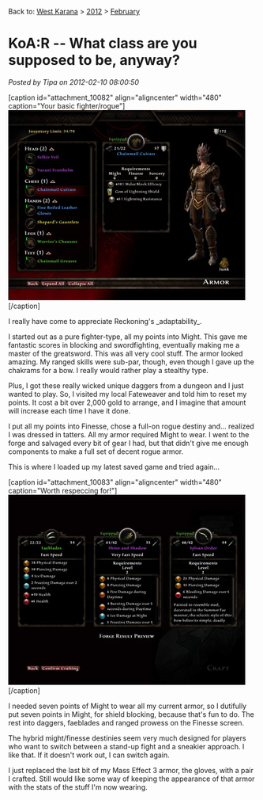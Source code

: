 Back to: [West Karana](/posts/westkarana.md) > [2012](/posts/2012/westkarana.md) > [February](./westkarana.md)
# KoA:R -- What class are you supposed to be, anyway?

*Posted by Tipa on 2012-02-10 08:00:50*

[caption id="attachment\_10082" align="aligncenter" width="480" caption="Your basic fighter/rogue"][![](../../../uploads/2012/02/Reckoning-2012-02-10-07-45-06-31-480x384.jpg "Your basic fighter/rogue")](../../../uploads/2012/02/Reckoning-2012-02-10-07-45-06-31.jpg)[/caption]

I really have come to appreciate Reckoning's \_adaptability\_. 

I started out as a pure fighter-type, all my points into Might. This gave me fantastic scores in blocking and swordfighting, eventually making me a master of the greatsword. This was all very cool stuff. The armor looked amazing. My ranged skills were sub-par, though, even though I gave up the chakrams for a bow. I really would rather play a stealthy type.

Plus, I got these really wicked unique daggers from a dungeon and I just wanted to play. So, I visited my local Fateweaver and told him to reset my points. It cost a bit over 2,000 gold to arrange, and I imagine that amount will increase each time I have it done.

I put all my points into Finesse, chose a full-on rogue destiny and... realized I was dressed in tatters. All my armor required Might to wear. I went to the forge and salvaged every bit of gear I had, but that didn't give me enough components to make a full set of decent rogue armor.

This is where I loaded up my latest saved game and tried again...

[caption id="attachment\_10083" align="aligncenter" width="480" caption="Worth respeccing for!"][![](../../../uploads/2012/02/Reckoning-2012-02-10-07-38-05-11-480x384.jpg "Worth respeccing for!")](../../../uploads/2012/02/Reckoning-2012-02-10-07-38-05-11.jpg)[/caption]

I needed seven points of Might to wear all my current armor, so I dutifully put seven points in Might, for shield blocking, because that's fun to do. The rest into daggers, faeblades and ranged prowess on the Finesse screen.

The hybrid might/finesse destinies seem very much designed for players who want to switch between a stand-up fight and a sneakier approach. I like that. If it doesn't work out, I can switch again.

I just replaced the last bit of my Mass Effect 3 armor, the gloves, with a pair I crafted. Still would like some way of keeping the appearance of that armor with the stats of the stuff I'm now wearing.


